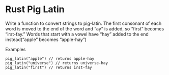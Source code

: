 # Rust Pig Latin

Write a function to convert strings to pig-latin. The first consonant of each word is moved to the end of the word and “ay” is added, so “first” becomes “irst-fay.” Words that start with a vowel have “hay” added to the end instead(“apple” becomes “apple-hay”)

Examples

```
pig_latin("apple") // returns apple-hay
pig_latin("universe") // returns universe-hay
pig_latin("first") // returns irst-fay
```
